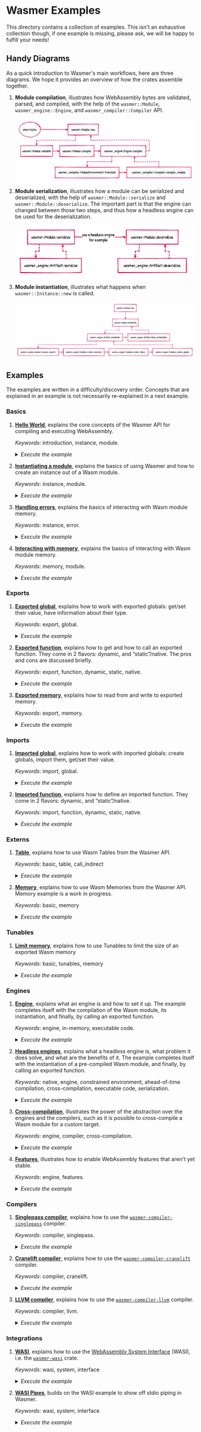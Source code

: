 # Wasmer Examples

This directory contains a collection of examples. This isn't an
exhaustive collection though, if one example is missing, please ask,
we will be happy to fulfill your needs!

## Handy Diagrams

As a quick introduction to Wasmer's main workflows, here are three
diagrams. We hope it provides an overview of how the crates assemble
together.

1. **Module compilation**, illustrates how WebAssembly bytes are
   validated, parsed, and compiled, with the help of the
   `wasmer::Module`, `wasmer_engine::Engine`, and
   `wasmer_compiler::Compiler` API.

   ![Module compilation](../assets/diagrams/Diagram_module_compilation.png)

2. **Module serialization**, illustrates how a module can be
   serialized and deserialized, with the help of
   `wasmer::Module::serialize` and `wasmer::Module::deserialize`. The
   important part is that the engine can changed between those two
   steps, and thus how a headless engine can be used for the
   deserialization.

   ![Module serialization](../assets/diagrams/Diagram_module_serialization.png)

3. **Module instantiation**, illustrates what happens when
   `wasmer::Instance::new` is called.

   ![Module instantiation](../assets/diagrams/Diagram_module_instantiation.png)

## Examples

The examples are written in a difficulty/discovery order. Concepts that
are explained in an example is not necessarily re-explained in a next
example.

### Basics

1. [**Hello World**][hello-world], explains the core concepts of the Wasmer
   API for compiling and executing WebAssembly.

   _Keywords_: introduction, instance, module.

   <details>
    <summary><em>Execute the example</em></summary>

    ```shell
    $ cargo run --example hello-world --release --features "cranelift"
    ```

   </details>

2. [**Instantiating a module**][instance], explains the basics of using Wasmer
   and how to create an instance out of a Wasm module.
   
   _Keywords_: instance, module.
   
   <details>
    <summary><em>Execute the example</em></summary>

    ```shell
    $ cargo run --example instance --release --features "cranelift"
    ```

   </details>

3. [**Handling errors**][errors], explains the basics of interacting with
   Wasm module memory.
   
   _Keywords_: instance, error.
   
   <details>
    <summary><em>Execute the example</em></summary>

    ```shell
    $ cargo run --example errors --release --features "cranelift"
    ```

   </details>

4. [**Interacting with memory**][memory], explains the basics of interacting with
   Wasm module memory.
   
   _Keywords_: memory, module.
   
   <details>
    <summary><em>Execute the example</em></summary>

    ```shell
    $ cargo run --example memory --release --features "cranelift"
    ```

   </details>

### Exports

1. [**Exported global**][exported-global], explains how to work with
   exported globals: get/set their value, have information about their 
   type.
   
   _Keywords_: export, global.

   <details>
   <summary><em>Execute the example</em></summary>

   ```shell
   $ cargo run --example exported-global --release --features "cranelift"
   ```

   </details>
   
2. [**Exported function**][exported-function], explains how to get and
   how to call an exported function. They come in 2 flavors: dynamic,
   and “static”/native. The pros and cons are discussed briefly.
   
   _Keywords_: export, function, dynamic, static, native.

   <details>
   <summary><em>Execute the example</em></summary>

   ```shell
   $ cargo run --example exported-function --release --features "cranelift"
   ```

   </details>


3. [**Exported memory**][exported-memory], explains how to read from 
    and write to exported memory.
   
   _Keywords_: export, memory.

   <details>
   <summary><em>Execute the example</em></summary>

   ```shell
   $ cargo run --example exported-memory --release --features "cranelift"
   ```

   </details>

### Imports

1. [**Imported global**][imported-global], explains how to work with
   imported globals: create globals, import them, get/set their value.
   
   _Keywords_: import, global.

   <details>
   <summary><em>Execute the example</em></summary>

   ```shell
   $ cargo run --example imported-global --release --features "cranelift"
   ```

   </details>

2. [**Imported function**][imported-function], explains how to define 
   an imported function. They come in 2 flavors: dynamic,
   and “static”/native.
   
   _Keywords_: import, function, dynamic, static, native.

   <details>
   <summary><em>Execute the example</em></summary>

   ```shell
   $ cargo run --example imported-function --release --features "cranelift"
   ```

   </details>

### Externs

1. [**Table**][table], explains how to use Wasm Tables from the Wasmer API.

   _Keywords_: basic, table, call_indirect

   <details>
   <summary><em>Execute the example</em></summary>

   ```shell
   $ cargo run --example table --release --features "cranelift"
   ```

   </details>
   
2. [**Memory**][memory], explains how to use Wasm Memories from
   the Wasmer API.  Memory example is a work in progress.

   _Keywords_: basic, memory

   <details>
   <summary><em>Execute the example</em></summary>

   ```shell
   $ cargo run --example memory --release --features "cranelift"
   ```

   </details>

### Tunables

1. [**Limit memory**][tunables-limit-memory], explains how to use Tunables to limit the
   size of an exported Wasm memory

   _Keywords_: basic, tunables, memory

   <details>
   <summary><em>Execute the example</em></summary>

   ```shell
   $ cargo run --example tunables-limit-memory --release --features "cranelift"
   ```

   </details>

### Engines

1. [**Engine**][engine], explains what an engine is and how to set it up. The
   example completes itself with the compilation of the Wasm module, its
   instantiation, and finally, by calling an exported function.
   
   _Keywords_: engine, in-memory, executable code.
   
   <details>
   <summary><em>Execute the example</em></summary>

   ```shell
   $ cargo run --example engine --release --features "cranelift"
   ```

   </details>

2. [**Headless engines**][engine-headless], explains what a headless
   engine is, what problem it does solve, and what are the benefits of
   it. The example completes itself with the instantiation of a
   pre-compiled Wasm module, and finally, by calling an exported
   function.
   
   _Keywords_: native, engine, constrained environment, ahead-of-time
   compilation, cross-compilation, executable code, serialization.

   <details>
   <summary><em>Execute the example</em></summary>

   ```shell
   $ cargo run --example engine-headless --release --features "cranelift"
   ```

   </details>

4. [**Cross-compilation**][cross-compilation], illustrates the power
   of the abstraction over the engines and the compilers, such as it
   is possible to cross-compile a Wasm module for a custom target.
   
   _Keywords_: engine, compiler, cross-compilation.

   <details>
   <summary><em>Execute the example</em></summary>

   ```shell
   $ cargo run --example cross-compilation --release --features "cranelift"
   ```

   </details>
   
5. [**Features**][features], illustrates how to enable WebAssembly
   features that aren't yet stable.
   
   _Keywords_: engine, features.
   
   <details>
   <summary><em>Execute the example</em></summary>
   
   ```shell
   $ cargo run --example features --release --features "cranelift"
   ```
   
   </details>

### Compilers

1. [**Singlepass compiler**][compiler-singlepass], explains how to use
   the [`wasmer-compiler-singlepass`] compiler.
   
   _Keywords_: compiler, singlepass.

   <details>
   <summary><em>Execute the example</em></summary>

   ```shell
   $ cargo run --example compiler-singlepass --release --features "singlepass"
   ```

   </details>

2. [**Cranelift compiler**][compiler-cranelift], explains how to use
   the [`wasmer-compiler-cranelift`] compiler.
   
   _Keywords_: compiler, cranelift.

   <details>
   <summary><em>Execute the example</em></summary>

   ```shell
   $ cargo run --example compiler-cranelift --release --features "cranelift"
   ```

   </details>

3. [**LLVM compiler**][compiler-llvm], explains how to use the
   [`wasmer-compiler-llvm`] compiler.
   
   _Keywords_: compiler, llvm.

   <details>
   <summary><em>Execute the example</em></summary>

   ```shell
   $ cargo run --example compiler-llvm --release --features "llvm"
   ```

   </details>

### Integrations

1. [**WASI**][wasi], explains how to use the [WebAssembly System
   Interface][WASI] (WASI), i.e. the [`wasmer-wasi`] crate.
   
   _Keywords_: wasi, system, interface

   <details>
   <summary><em>Execute the example</em></summary>

   ```shell
   $ cargo run --example wasi --release --features "cranelift,wasi"
   ```

   </details>

2. [**WASI Pipes**][wasi-pipes], builds on the WASI example to show off
   stdio piping in Wasmer.

   _Keywords_: wasi, system, interface

   <details>
   <summary><em>Execute the example</em></summary>

   ```shell
   $ cargo run --example wasi-pipes --release --features "cranelift,wasi"
   ```

   </details>

[hello-world]: ./hello_world.rs
[engine]: ./engine.rs
[engine-headless]: ./engine_headless.rs
[compiler-singlepass]: ./compiler_singlepass.rs
[compiler-cranelift]: ./compiler_cranelift.rs
[compiler-llvm]: ./compiler_llvm.rs
[cross-compilation]: ./engine_cross_compilation.rs
[exported-global]: ./exports_global.rs
[exported-function]: ./exports_function.rs
[exported-memory]: ./exports_memory.rs
[imported-global]: ./imports_global.rs
[imported-function]: ./imports_function.rs
[imported-function-env]: ./imports_function_env.rs
[imported-function-env-global]: ./imports_function_env_global.rs
[instance]: ./instance.rs
[wasi]: ./wasi.rs
[wasi-pipes]: ./wasi_pipes.rs
[table]: ./table.rs
[memory]: ./memory.rs
[errors]: ./errors.rs
[tunables-limit-memory]: ./tunables_limit_memory.rs
[features]: ./features.rs
[`wasmer-compiler-singlepass`]: https://github.com/wasmerio/wasmer/tree/master/lib/compiler-singlepass
[`wasmer-compiler-cranelift`]: https://github.com/wasmerio/wasmer/tree/master/lib/compiler-cranelift
[`wasmer-compiler-llvm`]: https://github.com/wasmerio/wasmer/tree/master/lib/compiler-llvm
[`wasmer-wasi`]: https://github.com/wasmerio/wasmer/tree/master/lib/wasi
[WASI]: https://github.com/WebAssembly/WASI
